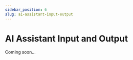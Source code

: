 ```yaml
---
sidebar_position: 6
slug: ai-assistant-input-output
---
```


# AI Assistant Input and Output

Coming soon...
